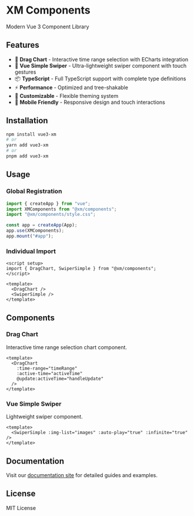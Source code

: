 # XM Components

Modern Vue 3 Component Library

## Features

- 🎯 **Drag Chart** - Interactive time range selection with ECharts integration
- 🚀 **Vue Simple Swiper** - Ultra-lightweight swiper component with touch gestures
- 📦 **TypeScript** - Full TypeScript support with complete type definitions
- ⚡ **Performance** - Optimized and tree-shakable
- 🎨 **Customizable** - Flexible theming system
- 📱 **Mobile Friendly** - Responsive design and touch interactions

## Installation

```bash
npm install vue3-xm
# or
yarn add vue3-xm
# or
pnpm add vue3-xm
```

## Usage

### Global Registration

```typescript
import { createApp } from "vue";
import XMComponents from "@xm/components";
import "@xm/components/style.css";

const app = createApp(App);
app.use(XMComponents);
app.mount("#app");
```

### Individual Import

```vue
<script setup>
import { DragChart, SwiperSimple } from "@xm/components";
</script>

<template>
  <DragChart />
  <SwiperSimple />
</template>
```

## Components

### Drag Chart

Interactive time range selection chart component.

```vue
<template>
  <DragChart
    :time-range="timeRange"
    :active-time="activeTime"
    @update:activeTime="handleUpdate"
  />
</template>
```

### Vue Simple Swiper

Lightweight swiper component.

```vue
<template>
  <SwiperSimple :img-list="images" :auto-play="true" :infinite="true" />
</template>
```

## Documentation

Visit our [documentation site](https://your-username.github.io/xm-components) for detailed guides and examples.

## License

MIT License
